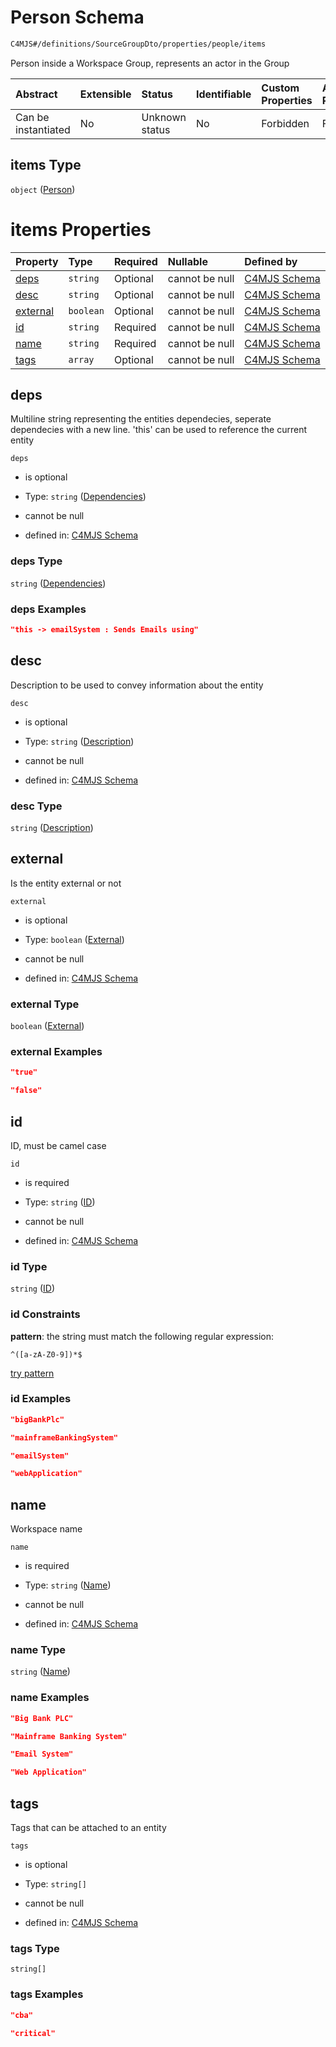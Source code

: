# Person Schema

```txt
C4MJS#/definitions/SourceGroupDto/properties/people/items
```

Person inside a Workspace Group, represents an actor in the Group

| Abstract            | Extensible | Status         | Identifiable | Custom Properties | Additional Properties | Access Restrictions | Defined In                                                                            |
| :------------------ | :--------- | :------------- | :----------- | :---------------- | :-------------------- | :------------------ | :------------------------------------------------------------------------------------ |
| Can be instantiated | No         | Unknown status | No           | Forbidden         | Forbidden             | none                | [source-workspace.schema.json\*](source-workspace.schema.json "open original schema") |

## items Type

`object` ([Person](source-workspace-definitions-person.md))

# items Properties

| Property              | Type      | Required | Nullable       | Defined by                                                                                                                          |
| :-------------------- | :-------- | :------- | :------------- | :---------------------------------------------------------------------------------------------------------------------------------- |
| [deps](#deps)         | `string`  | Optional | cannot be null | [C4MJS Schema](source-workspace-definitions-person-properties-dependencies.md "C4MJS#/definitions/SourcePersonDto/properties/deps") |
| [desc](#desc)         | `string`  | Optional | cannot be null | [C4MJS Schema](source-workspace-definitions-person-properties-description.md "C4MJS#/definitions/SourcePersonDto/properties/desc")  |
| [external](#external) | `boolean` | Optional | cannot be null | [C4MJS Schema](source-workspace-definitions-person-properties-external.md "C4MJS#/definitions/SourcePersonDto/properties/external") |
| [id](#id)             | `string`  | Required | cannot be null | [C4MJS Schema](source-workspace-definitions-person-properties-id.md "C4MJS#/definitions/SourcePersonDto/properties/id")             |
| [name](#name)         | `string`  | Required | cannot be null | [C4MJS Schema](source-workspace-definitions-person-properties-name.md "C4MJS#/definitions/SourcePersonDto/properties/name")         |
| [tags](#tags)         | `array`   | Optional | cannot be null | [C4MJS Schema](source-workspace-definitions-person-properties-tags.md "C4MJS#/definitions/SourcePersonDto/properties/tags")         |

## deps

Multiline string representing the entities dependecies, seperate dependecies with a new line. 'this' can be used to reference the current entity

`deps`

- is optional

- Type: `string` ([Dependencies](source-workspace-definitions-person-properties-dependencies.md))

- cannot be null

- defined in: [C4MJS Schema](source-workspace-definitions-person-properties-dependencies.md "C4MJS#/definitions/SourcePersonDto/properties/deps")

### deps Type

`string` ([Dependencies](source-workspace-definitions-person-properties-dependencies.md))

### deps Examples

```json
"this -> emailSystem : Sends Emails using"
```

## desc

Description to be used to convey information about the entity

`desc`

- is optional

- Type: `string` ([Description](source-workspace-definitions-person-properties-description.md))

- cannot be null

- defined in: [C4MJS Schema](source-workspace-definitions-person-properties-description.md "C4MJS#/definitions/SourcePersonDto/properties/desc")

### desc Type

`string` ([Description](source-workspace-definitions-person-properties-description.md))

## external

Is the entity external or not

`external`

- is optional

- Type: `boolean` ([External](source-workspace-definitions-person-properties-external.md))

- cannot be null

- defined in: [C4MJS Schema](source-workspace-definitions-person-properties-external.md "C4MJS#/definitions/SourcePersonDto/properties/external")

### external Type

`boolean` ([External](source-workspace-definitions-person-properties-external.md))

### external Examples

```json
"true"
```

```json
"false"
```

## id

ID, must be camel case

`id`

- is required

- Type: `string` ([ID](source-workspace-definitions-person-properties-id.md))

- cannot be null

- defined in: [C4MJS Schema](source-workspace-definitions-person-properties-id.md "C4MJS#/definitions/SourcePersonDto/properties/id")

### id Type

`string` ([ID](source-workspace-definitions-person-properties-id.md))

### id Constraints

**pattern**: the string must match the following regular expression:&#x20;

```regexp
^([a-zA-Z0-9])*$
```

[try pattern](<https://regexr.com/?expression=%5E(%5Ba-zA-Z0-9%5D)*%24> "try regular expression with regexr.com")

### id Examples

```json
"bigBankPlc"
```

```json
"mainframeBankingSystem"
```

```json
"emailSystem"
```

```json
"webApplication"
```

## name

Workspace name

`name`

- is required

- Type: `string` ([Name](source-workspace-definitions-person-properties-name.md))

- cannot be null

- defined in: [C4MJS Schema](source-workspace-definitions-person-properties-name.md "C4MJS#/definitions/SourcePersonDto/properties/name")

### name Type

`string` ([Name](source-workspace-definitions-person-properties-name.md))

### name Examples

```json
"Big Bank PLC"
```

```json
"Mainframe Banking System"
```

```json
"Email System"
```

```json
"Web Application"
```

## tags

Tags that can be attached to an entity

`tags`

- is optional

- Type: `string[]`

- cannot be null

- defined in: [C4MJS Schema](source-workspace-definitions-person-properties-tags.md "C4MJS#/definitions/SourcePersonDto/properties/tags")

### tags Type

`string[]`

### tags Examples

```json
"cba"
```

```json
"critical"
```
